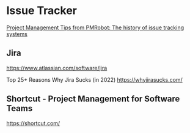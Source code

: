 # Issue Tracker

[Project Management Tips from PMRobot: The history of issue tracking systems](http://blog.pmrobot.com/2012/02/history-of-issue-tracking-systems.html)

## Jira

<https://www.atlassian.com/software/jira>

Top 25+ Reasons Why Jira Sucks (in 2022)
<https://whyjirasucks.com/>

## Shortcut - Project Management for Software Teams

<https://shortcut.com/>
